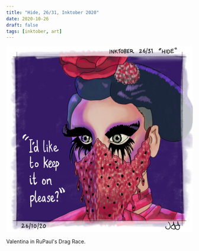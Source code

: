 ```yaml
---
title: "Hide, 26/31, Inktober 2020"
date: 2020-10-26
draft: false
tags: [inktober, art]
---
```


![WEBP](hide.webp "Hide")

Valentina in RuPaul's Drag Race.
